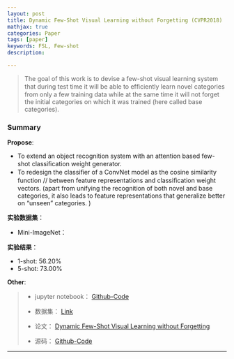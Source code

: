 ```yaml
---
layout: post
title: Dynamic Few-Shot Visual Learning without Forgetting (CVPR2018)
mathjax: true
categories: Paper
tags: [paper]
keywords: FSL, Few-shot
description: 

---
```


> The goal of this work is to devise a few-shot visual learning system that during test time it will be able to efﬁciently learn novel categories from only a few training data while at the same time it will not forget the initial categories on which it was trained (here called base categories).
>



### Summary

**Propose**: 

- To extend an object recognition system with an attention based few-shot classiﬁcation weight generator.
- To redesign the classiﬁer of a ConvNet model as the cosine similarity function // between feature representations and classiﬁcation weight vectors. (apart from unifying the recognition of both novel and base categories, it also leads to feature representations that generalize better on “unseen” categories. )

**实验数据集**：  

- Mini-ImageNet： 

**实验结果**：

- 1-shot: 56.20%
- 5-shot: 73.00%

**Other**: 

> - jupyter notebook： [Github-Code](https://github.com/HX-idiot/Dynamic-Few-Shot-Visual-Learning-without-Forgetting)  
>
> - 数据集： [Link](https://mega.nz/#!rx0wGQyS!96sFlAr6yyv-9QQPCm5OBFbOm4XSD0t-HlmGaT5GaiE)  
> - 论文： [Dynamic Few-Shot Visual Learning without Forgetting](https://arxiv.org/pdf/1804.09458.pdf)  
> - 源码： [Github-Code](https://github.com/gidariss/FewShotWithoutForgetting)

---







